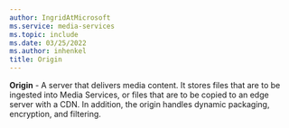 ```yaml
---
author: IngridAtMicrosoft
ms.service: media-services
ms.topic: include
ms.date: 03/25/2022
ms.author: inhenkel
title: Origin
---
```


**Origin** - A server that delivers media content.  It stores files that are to be ingested into Media Services, or files that are to be copied to an edge server with a CDN. In addition, the origin handles dynamic packaging, encryption, and filtering.